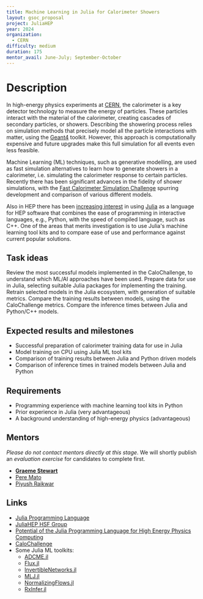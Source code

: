 ```yaml
---
title: Machine Learning in Julia for Calorimeter Showers
layout: gsoc_proposal
project: JuliaHEP
year: 2024
organization:
  - CERN
difficulty: medium
duration: 175
mentor_avail: June-July; September-October
---
```


# Description

In high-energy physics experiments at [CERN](https://home.cern/), the calorimeter is a key detector technology to measure the energy of particles. These particles interact with the material of the calorimeter, creating cascades of secondary particles, or showers. Describing the showering process relies on simulation methods that precisely model all the particle interactions with matter, using the [Geant4](https://geant4.web.cern.ch/) toolkit. However, this approach is computationally expensive and future upgrades make this full simulation for all events even less feasible.

Machine Learning (ML) techniques, such as generative modelling, are used as fast simulation alternatives to learn how to generate showers in a calorimeter, i.e. simulating the calorimeter response to certain particles. Recently there has been significant advances in the fidelity of shower simulations, with the [Fast Calorimeter Simulation Challenge](https://calochallenge.github.io/homepage/) spurring development and comparison of various different models.

Also in HEP there has been [increasing interest](https://doi.org/10.1007/s41781-023-00104-x) in using [Julia](https://julialang.org/) as a language for HEP software that combines the ease of programming in interactive languages, e.g., Python, with the speed of compiled language, such as C++. One of the areas that merits investigation is to use Julia's machine learning tool kits and to compare ease of use and performance against current popular solutions.

## Task ideas

Review the most successful models implemented in the CaloChallenge, to understand which ML/AI approaches have been used. Prepare data for use in Julia, selecting suitable Julia packages for implementing the training. Retrain selected models in the Julia ecosystem, with generation of suitable metrics. Compare the training results between models, using the CaloChallenge metrics. Compare the inference times between Julia and Python/C++ models.

## Expected results and milestones

* Successful preparation of calorimeter training data for use in Julia
* Model training on CPU using Julia ML tool kits
* Comparison of training results between Julia and Python driven models
* Comparison of inference times in trained models between Julia and Python

## Requirements

* Programming experience with machine learning tool kits in Python
* Prior experience in Julia (very advantageous)
* A background understanding of high-energy physics (advantageous)

## Mentors

*Please do not contact mentors directly at this stage*. We will shortly publish an *evaluation exercise* for candidates to complete first.

* **[Graeme Stewart](mailto:graeme.andrew.stewart@cern.ch)**
* [Pere Mato](mailto:pere.mato@cern.ch)
* [Piyush Raikwar](mailto:piyush.raikwar@cern.ch)

## Links

* [Julia Programming Language](https://julialang.org/)
* [JuliaHEP HSF Group](https://hepsoftwarefoundation.org/workinggroups/juliahep.html)
* [Potential of the Julia Programming Language for High Energy Physics Computing](https://doi.org/10.1007/s41781-023-00104-x)
* [CaloChallenge](https://calochallenge.github.io/homepage/)
* Some Julia ML toolkits:
    * [ADCME.jl](https://docs.juliahub.com/ADCME/b8Ld2/0.7.3/)
    * [Flux.jl](https://fluxml.ai/Flux.jl/stable/)
    * [InvertibleNetworks.jl](https://slimgroup.github.io/InvertibleNetworks.jl/dev/)
    * [MLJ.jl](https://alan-turing-institute.github.io/MLJ.jl/stable/)
    * [NormalizingFlows.jl](https://turinglang.org/NormalizingFlows.jl/dev/)
    * [RxInfer.jl](https://reactivebayes.github.io/rxinfer-website/)
